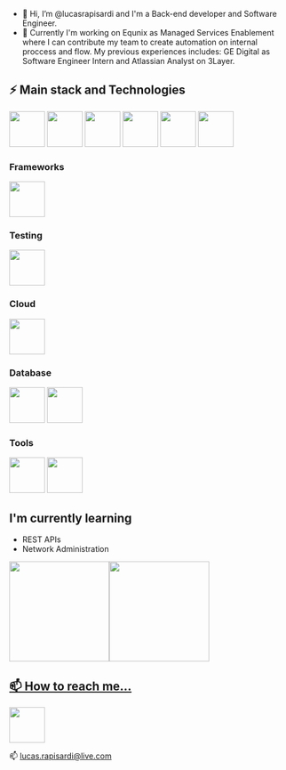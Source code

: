- 👋 Hi, I’m @lucasrapisardi and I'm a Back-end developer and Software Engineer. 
- 🔭 Currently I'm working on Equnix as Managed Services Enablement where I can contribute my team to create automation on internal proccess and flow. My previous experiences includes: GE Digital as Software Engineer Intern and Atlassian Analyst on 3Layer.

## ⚡ Main stack and Technologies
<img src="https://cdn.jsdelivr.net/gh/devicons/devicon/icons/python/python-plain-wordmark.svg" width="64" height="64"/> <img src="https://cdn.jsdelivr.net/gh/devicons/devicon/icons/pytest/pytest-plain-wordmark.svg" width="64" height="64"/> <img src="https://cdn.jsdelivr.net/gh/devicons/devicon/icons/markdown/markdown-original.svg" width="64" height="64"/> <img src="https://cdn.jsdelivr.net/gh/devicons/devicon/icons/git/git-original-wordmark.svg" width="64" height="64"/> <img src="https://cdn.jsdelivr.net/gh/devicons/devicon/icons/docker/docker-original.svg" width="64" height="64"/> <img src="https://cdn.jsdelivr.net/gh/devicons/devicon/icons/vscode/vscode-plain-wordmark.svg" width="64" height="64"/>

### Frameworks
<img src="https://cdn.jsdelivr.net/gh/devicons/devicon/icons/django/django-plain.svg" width="64" height="64"/>

### Testing
<img src="https://cdn.jsdelivr.net/gh/devicons/devicon/icons/pytest/pytest-plain-wordmark.svg" width="64" height="64"/>

### Cloud
<img src="https://cdn.jsdelivr.net/gh/devicons/devicon/icons/googlecloud/googlecloud-plain-wordmark.svg" width="64" height="64"/>

### Database
<img src="https://cdn.jsdelivr.net/gh/devicons/devicon/icons/mysql/mysql-original.svg" width="64" height="64"/> <img src="https://cdn.jsdelivr.net/gh/devicons/devicon/icons/graphql/graphql-plain-wordmark.svg" width="64" height="64"/>

### Tools
<img src="https://cdn.jsdelivr.net/gh/devicons/devicon/icons/jira/jira-original-wordmark.svg" width="64" height="64"/> <img src="https://cdn.jsdelivr.net/gh/devicons/devicon/icons/confluence/confluence-original-wordmark.svg" width="64" height="64"/>

## I'm currently learning
- REST APIs
- Network Administration

<div><a href="https://github.com/lucasrapisardi"><img height="180em" src="https://github-readme-stats.vercel.app/api/top-langs/?username=lucasrapisardi&layout=compact&langs_count=7&theme=dracula"/><img height="180em" src="https://github-readme-stats.vercel.app/api?username=lucasrapisardi&show_icons=true&theme=dracula&include_all_commits=true&count_private=true"/></div>

## 📫 How to reach me...
<a href="https://www.linkedin.com/in/lucas-rapisardi-moura/">
  <img src="https://cdn.jsdelivr.net/gh/devicons/devicon/icons/linkedin/linkedin-plain-wordmark.svg" width="64" height="64"/>
</a>
  
📫 lucas.rapisardi@live.com
